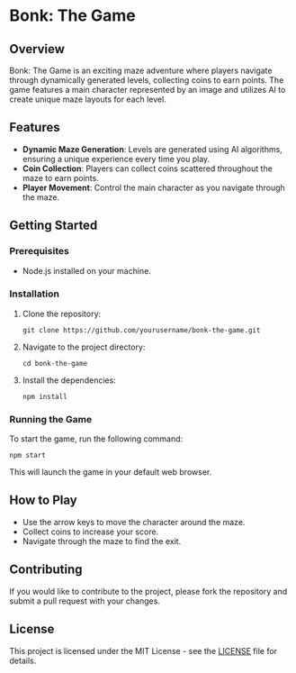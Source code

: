 # Bonk: The Game

## Overview
Bonk: The Game is an exciting maze adventure where players navigate through dynamically generated levels, collecting coins to earn points. The game features a main character represented by an image and utilizes AI to create unique maze layouts for each level.

## Features
- **Dynamic Maze Generation**: Levels are generated using AI algorithms, ensuring a unique experience every time you play.
- **Coin Collection**: Players can collect coins scattered throughout the maze to earn points.
- **Player Movement**: Control the main character as you navigate through the maze.

## Getting Started

### Prerequisites
- Node.js installed on your machine.

### Installation
1. Clone the repository:
   ```
   git clone https://github.com/yourusername/bonk-the-game.git
   ```
2. Navigate to the project directory:
   ```
   cd bonk-the-game
   ```
3. Install the dependencies:
   ```
   npm install
   ```

### Running the Game
To start the game, run the following command:
```
npm start
```
This will launch the game in your default web browser.

## How to Play
- Use the arrow keys to move the character around the maze.
- Collect coins to increase your score.
- Navigate through the maze to find the exit.

## Contributing
If you would like to contribute to the project, please fork the repository and submit a pull request with your changes.

## License
This project is licensed under the MIT License - see the [LICENSE](LICENSE) file for details.